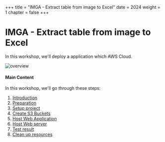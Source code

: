 +++
title = "IMGA - Extract table from image to Excel"
date = 2024
weight = 1
chapter = false
+++

# IMGA - Extract table from image to Excel
In this workshop, we'll deploy a application which AWS Cloud.

![overview](/images/1-introduction/overview.png)

#### Main Content
In this workshop, we'll go through these steps:
1. [Introduction](1-introduction)
2. [Preparation](2-preparation)
3. [Setup project](3-create-admin-user-and-group/)
4. [Create S3 Buckets](4-create-s3-buckets)
5. [Host Web Application](5-host-web-application)
6. [Host Web server](6-host-web-server)
7. [Test result](7-test-result)
8. [Clean up resources](8-clean-up-resources)
